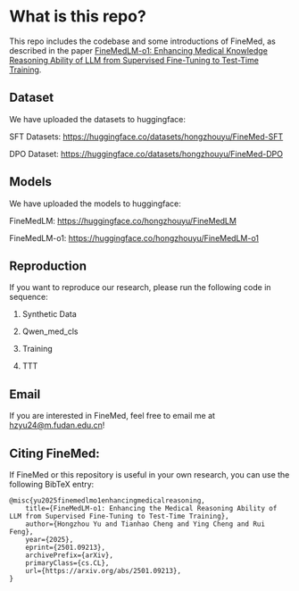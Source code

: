 # What is this repo?

This repo includes the codebase and some introductions of FineMed, as described in the paper [FineMedLM-o1: Enhancing Medical Knowledge Reasoning Ability of LLM from Supervised Fine-Tuning to Test-Time Training](https://arxiv.org/abs/2501.09213).

## Dataset

We have uploaded the datasets to huggingface: 

SFT Datasets: https://huggingface.co/datasets/hongzhouyu/FineMed-SFT

DPO Dataset: https://huggingface.co/datasets/hongzhouyu/FineMed-DPO

## Models

We have uploaded the models to huggingface:

FineMedLM: https://huggingface.co/hongzhouyu/FineMedLM

FineMedLM-o1: https://huggingface.co/hongzhouyu/FineMedLM-o1

## Reproduction

If you want to reproduce our research, please run the following code in sequence:

1. Synthetic Data

2. Qwen_med_cls

3. Training

4. TTT

## Email

If you are interested in FineMed, feel free to email me at hzyu24@m.fudan.edu.cn!

## Citing FineMed:

If FineMed or this repository is useful in your own research, you can use the following BibTeX entry:

    @misc{yu2025finemedlmo1enhancingmedicalreasoning,
        title={FineMedLM-o1: Enhancing the Medical Reasoning Ability of LLM from Supervised Fine-Tuning to Test-Time Training}, 
        author={Hongzhou Yu and Tianhao Cheng and Ying Cheng and Rui Feng},
        year={2025},
        eprint={2501.09213},
        archivePrefix={arXiv},
        primaryClass={cs.CL},
        url={https://arxiv.org/abs/2501.09213}, 
    }
